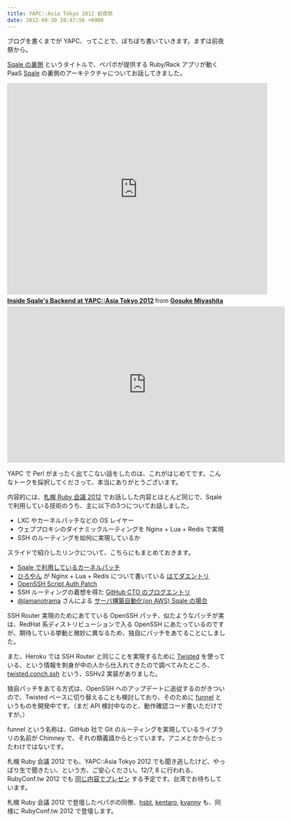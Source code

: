 ```yaml
---
title: YAPC::Asia Tokyo 2012 前夜祭
date: 2012-09-30 20:47:56 +0900
---
```

ブログを書くまでが YAPC、ってことで、ぼちぼち書いていきます。まずは前夜祭から。

[Sqale の裏側](http://yapcasia.org/2012/talk/show/048d468c-ab9e-11e1-a3b5-2a656aeab6a4) というタイトルで、ペパボが提供する Ruby/Rack アプリが動く PaaS [Sqale](http://sqale.jp/) の裏側のアーキテクチャについてお話してきました。

<iframe src="http://www.slideshare.net/slideshow/embed_code/14492929" width="597" height="486" frameborder="0" marginwidth="0" marginheight="0" scrolling="no" style="border:1px solid #CCC;border-width:1px 1px 0;margin-bottom:5px" allowfullscreen> </iframe> <div style="margin-bottom:5px"> <strong> <a href="http://www.slideshare.net/mizzy/inside-sqales-backend-at-yapcasia-tokyo-2012" title="Inside Sqale&#39;s Backend at YAPC::Asia Tokyo 2012" target="_blank">Inside Sqale&#39;s Backend at YAPC::Asia Tokyo 2012</a> </strong> from <strong><a href="http://www.slideshare.net/mizzy" target="_blank">Gosuke Miyashita</a></strong> </div>

<iframe width="640" height="360" src="http://www.youtube.com/embed/lxvT8mcilE4" frameborder="0" allowfullscreen></iframe>

YAPC で Perl がまったく出てこない話をしたのは、これがはじめてです。こんなトークを採択してくださって、本当にありがとうございます。

内容的には、[札幌 Ruby 会議 2012](http://sapporo.rubykaigi.org/2012/ja/schedule/details/48.html) でお話しした内容とほとんど同じで、Sqale で利用している技術のうち、主に以下の3つについてお話しました。

 * LXC やカーネルパッチなどの OS レイヤー
 * ウェブプロキシのダイナミックルーティングを Nginx + Lua + Redis で実現
 * SSH のルーティングを如何に実現しているか

スライドで紹介したリンクについて、こちらにもまとめておきます。

 * [Sqale で利用しているカーネルパッチ](https://github.com/paperboy-sqale/sqale-patches)
 * [ひろやん](https://github.com/hiboma) が Nginx + Lua + Redis について書いている [はてダエントリ](http://d.hatena.ne.jp/hiboma/searchdiary?word=nginx%20lua%20redis)
 * [OpenSSH Script Auth Patch](https://github.com/mizzy/openssh-script-auth)
 * SSH ルーティングの着想を得た [GitHub CTO のブログエントリ](https://github.com/blog/530-how-we-made-github-fast)
 * [@lamanotrama](http://twitter.com/lamanotrama) さんによる [サーバ構築自動化(on AWS) Sqale の場合](https://docs.google.com/presentation/d/11QekgeD-ex8RWVABGWsn3VGcHWq6HDnSVZzZskPWNeg/present#slide=id.p)

SSH Router 実現のためにあてている OpenSSH パッチ、似たようなパッチが実は、RedHat 系ディストリビューションで入る OpenSSH にあたっているのですが、期待している挙動と微妙に異なるため、独自にパッチをあてることにしました。

また、Heroku では SSH Router と同じことを実現するために [Twisted](http://twistedmatrix.com/trac/) を使っている、という情報を刺身が中の人から仕入れてきたので調べてみたところ、[twisted.conch.ssh](http://twistedmatrix.com/documents/8.2.0/api/twisted.conch.ssh.html)  という、SSHv2 実装がありました。

独自パッチをあてる方式は、OpenSSH へのアップデートに追従するのがきついので、Twisted ベースに切り替えることも検討しており、そのために [funnel](https://github.com/mizzy/funnel) というものを開発中です。（まだ API 検討中なのと、動作確認コード書いただけですが。）

funnel という名称は、GitHub 社で Git のルーティングを実現しているライブラリの名前が Chimney で、それの類義語からとっています。アニメとかからとったわけではないです。

札幌 Ruby 会議 2012 でも、YAPC::Asia Tokyo 2012 でも聞き逃したけど、やっぱり生で聞きたい、という方、ご安心ください。12/7, 8 に行われる、RubyConf.tw 2012 でも [同じ内容でプレゼン](https://github.com/rubytaiwan/rubyconf.tw/blob/master/2012/speakers/schedule.md) する予定です。台湾でお待ちしています。

札幌 Ruby 会議 2012 で登壇したペパボの同僚、[hsbt](https://github.com/hsbt), [kentaro](https://github.com/kentaro), [kyanny](https://github.com/kyanny) も、同様に RubyConf.tw 2012 で登壇します。
